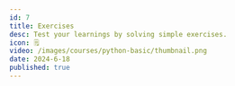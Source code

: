 ```yaml
---
id: 7
title: Exercises
desc: Test your learnings by solving simple exercises.
icon: 🗒️
video: /images/courses/python-basic/thumbnail.png
date: 2024-6-18
published: true
---
```

